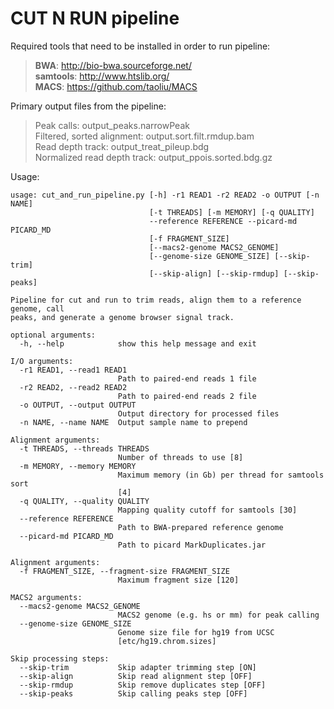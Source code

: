 # CUT N RUN pipeline

Required tools that need to be installed in order to run pipeline:  
> **BWA**:  http://bio-bwa.sourceforge.net/  
> **samtools**:  http://www.htslib.org/  
> **MACS**:  https://github.com/taoliu/MACS  
  
Primary output files from the pipeline:
> Peak calls: output_peaks.narrowPeak  
> Filtered, sorted alignment: output.sort.filt.rmdup.bam  
> Read depth track: output_treat_pileup.bdg  
> Normalized read depth track: output_ppois.sorted.bdg.gz  

Usage:
```
usage: cut_and_run_pipeline.py [-h] -r1 READ1 -r2 READ2 -o OUTPUT [-n NAME]
                               [-t THREADS] [-m MEMORY] [-q QUALITY]
                               --reference REFERENCE --picard-md PICARD_MD
                               [-f FRAGMENT_SIZE]
                               [--macs2-genome MACS2_GENOME]
                               [--genome-size GENOME_SIZE] [--skip-trim]
                               [--skip-align] [--skip-rmdup] [--skip-peaks]

Pipeline for cut and run to trim reads, align them to a reference genome, call
peaks, and generate a genome browser signal track.

optional arguments:
  -h, --help            show this help message and exit

I/O arguments:
  -r1 READ1, --read1 READ1
                        Path to paired-end reads 1 file
  -r2 READ2, --read2 READ2
                        Path to paired-end reads 2 file
  -o OUTPUT, --output OUTPUT
                        Output directory for processed files
  -n NAME, --name NAME  Output sample name to prepend

Alignment arguments:
  -t THREADS, --threads THREADS
                        Number of threads to use [8]
  -m MEMORY, --memory MEMORY
                        Maximum memory (in Gb) per thread for samtools sort
                        [4]
  -q QUALITY, --quality QUALITY
                        Mapping quality cutoff for samtools [30]
  --reference REFERENCE
                        Path to BWA-prepared reference genome
  --picard-md PICARD_MD
                        Path to picard MarkDuplicates.jar

Alignment arguments:
  -f FRAGMENT_SIZE, --fragment-size FRAGMENT_SIZE
                        Maximum fragment size [120]

MACS2 arguments:
  --macs2-genome MACS2_GENOME
                        MACS2 genome (e.g. hs or mm) for peak calling
  --genome-size GENOME_SIZE
                        Genome size file for hg19 from UCSC
                        [etc/hg19.chrom.sizes]

Skip processing steps:
  --skip-trim           Skip adapter trimming step [ON]
  --skip-align          Skip read alignment step [OFF]
  --skip-rmdup          Skip remove duplicates step [OFF]
  --skip-peaks          Skip calling peaks step [OFF]

```
